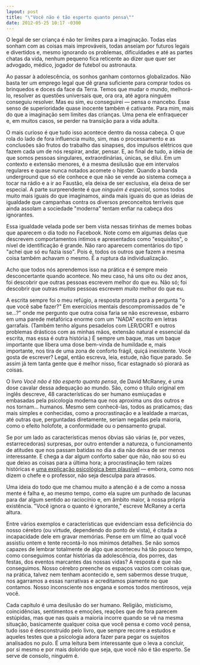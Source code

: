 ```yaml
---
layout: post
title: "\"Você não é tão esperto quanto pensa\""
date: 2012-05-25 10:17 -0300
---
```

O legal de ser criança é não ter limites para a imaginação. Todas elas sonham com as coisas mais improváveis, todas anseiam por futuros legais e divertidos e, mesmo ignorando os problemas, dificuldades e até as partes chatas da vida, nenhum pequeno fica reticente ao dizer que quer ser advogado, médico, jogador de futebol ou astronauta.

Ao passar à adolescência, os sonhos ganham contornos globalizados. Não basta ter um emprego legal que dê grana suficiente para comprar todos os brinquedos e doces da face da Terra. Temos que mudar o mundo, melhorá-lo, resolver as questões universais que, ora ora, até agora ninguém conseguiu resolver. Mas eu sim, eu conseguirei — pensa o mancebo. Esse senso de superioridade quase inocente também é cativante. Para mim, mais do que a imaginação sem limites das crianças. Uma pena ele enfraquecer e, em muitos casos, se perder na transição para a vida adulta.

O mais curioso é que tudo isso acontece dentro da nossa cabeça. O que rola do lado de fora influencia muito, sim, mas o processamento e as conclusões são frutos do trabalho das sinapses, dos impulsos elétricos que fazem cada um de nós respirar, andar, pensar. E, ao final de tudo, a ideia de que somos pessoas singulares, extraordinárias, únicas, se dilui. Em um contexto e extensão menores, é a mesma desilusão que em intervalos regulares e quase nunca notados acomete o hipster. Quando a banda underground que só ele conhece e que não se vende ao sistema começa a tocar na rádio e a ir ao Faustão, ela deixa de ser exclusiva, ela deixa de ser especial. A parte surpreendente é que _ninguém é especial_, somos todos muito mais iguais do que imaginamos, ainda mais iguais do que as ideias de igualdade que campanhas contra os diversos preconceitos terríveis que ainda assolam a sociedade "moderna" tentam enfiar na cabeça dos ignorantes.

Essa igualdade velada pode ser bem vista nessas tirinhas de memes bobas que aparecem o dia todo no Facebook. Note como em algumas delas que descrevem comportamentos íntimos e apresentados como "esquisitos", o nível de identificação é grande. Não raro aparecem comentários do tipo "achei que só eu fazia isso". Pois é, todos os outros que fazem a mesma coisa também achavam o mesmo. É a ruptura da individualização.

Acho que todos nós aprendemos isso na prática e é sempre meio desconcertante quando acontece. No meu caso, há uns oito ou dez anos, foi descobrir que outras pessoas escrevem melhor do que eu. Não só; foi descobrir que outras _muitas_ pessoas escrevem _muito_ melhor do que eu.

A escrita sempre foi o meu refúgio, a resposta pronta para a pergunta "o que você sabe fazer?" Em exercícios mentais descompromissados de "e se…?" onde me pergunto que outra coisa faria se não escrevesse, esbarro em uma parede metafórica enorme com um "NADA" escrito em letras garrafais. (Também tenho alguns pesadelos com LER/DORT e outros problemas drásticos com as minhas mãos, extensão natural e essencial da escrita, mas essa é outra história.) É sempre um baque, mas um baque importante que libera uma dose bem-vinda de humildade e, mais importante, nos tira de uma zona de conforto frágil, quiçá inexistente. Você gosta de escrever? Legal, então escreva, leia, estude, não fique parado. Se assim já tem tanta gente que é melhor nisso, ficar estagnado só piorará as coisas.

O livro _Você não é tão esperto quanto pensa_, de David McRaney, é uma dose cavalar dessa adequação ao mundo. São, como o título original em inglês descreve, 48 características do ser humano esmiuçadas e embasadas pela psicologia moderna que nos aproxima uns dos outros e nos tornam… humanos. Mesmo sem conhecê-las, todos as praticamos; das mais simples e conhecidas, como a procrastinação e a lealdade a marcas, até outras que, perguntadas diretamente, seriam negadas pela maioria, como o efeito holofote, a conformidade ou o pensamento grupal.

Se por um lado as características menos óbvias são várias (e, por vezes, estarrecedoras) surpresas, por outro entender a natureza, o funcionamento de atitudes que nos passam batidas no dia a dia não deixa de ser menos interessante. E chega a dar algum conforto saber que não, não sou só eu que deixo as coisas para a última hora; a procrastinação tem raízes históricas e [uma explicação psicológica bem plausível](http://www.youtube.com/watch?v=DJ2T4-rUUcs) — embora, como nos dizem o chefe e o professor, não seja desculpa para atrasos.

Uma ideia do todo que me chamou muito a atenção é a de como a nossa mente é falha e, ao mesmo tempo, como ela supre um punhado de lacunas para dar algum sentido ao raciocínio e, em âmbito maior, à nossa própria existência. "Você ignora o quanto é ignorante," escreve McRaney a certa altura.

Entre vários exemplos e características que evidenciam essa deficiência do nosso cérebro (ou virtude, dependendo do ponto de vista), é citada a incapacidade dele em gravar memórias. Pense em um filme ao qual você assistiu ontem e tente recontá-lo nos mínimos detalhes. Se não somos capazes de lembrar totalmente de algo que aconteceu há tão pouco tempo, como conseguimos contar histórias da adolescência, dos porres, das festas, dos eventos marcantes das nossas vidas? A resposta é que não conseguimos. Nosso cérebro preenche os espaços vazios com coisas que, na prática, talvez nem tenham acontecido e, sem sabermos desse truque, nos agarramos a essas narrativas e acreditamos piamente no que contamos. Nosso inconsciente nos engana e somos todos mentirosos, veja você.

Cada capítulo é uma desilusão do ser humano. Religião, misticismo, coincidências, sentimentos e emoções, reações que de fora parecem estúpidas, mas que nas quais a maioria incorre quando se vê na mesma situação, basicamente qualquer coisa que você pensa e como você pensa, tudo isso é desconstruído pelo livro, que sempre recorre a estudos e aqueles testes que a psicologia adora fazer para pegar os sujeitos analisados no pulo. É uma leitura bem interessante que o leva a concluir, por si mesmo e por mais dolorido que seja, que você não é tão esperto. Se serve de consolo, ninguém é.
